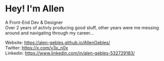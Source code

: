 # Hey! I'm Allen
A Front-End Dev & Designer<br />
Over 2 years of activly producing good stuff, other years were me messing around and navigating through my career...

Website: <a href="https://alen-gebles.github.io/AllenGebles/">https://alen-gebles.github.io/AllenGebles/</a><br />
Twitter: <a href="https://x.com/js_victim">https://x.com/v3x_n0x</a><br />
Linkedin: <a href="https://www.linkedin.com/in/alen-gebles-532729183/">https://www.linkedin.com/in/alen-gebles-532729183/</a>



